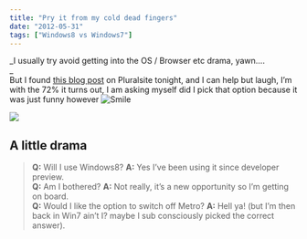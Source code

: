 ```yaml
---
title: "Pry it from my cold dead fingers"
date: "2012-05-31"
tags: ["Windows8 vs Windows7"]
---
```


_I usually try avoid getting into the OS / Browser etc drama, yawn….  
_  
But I found [this blog post](http://blog.pluralsight.com/2012/05/31/if-windows-8-is-too-radical-for-your-desktop-which-os-would-you-switch-to/) on Pluralsite tonight, and I can help but laugh, I’m with the 72% it turns out, I am asking myself did I pick that option because it was just funny however ![Smile](./image.axd?picture=wlEmoticon-smile_14.png)

![](/images/./image.axd?picture=image_thumb_190.png)

## A little drama

> **Q:** Will I use Windows8? **A:** Yes I’ve been using it since developer preview.  
> **Q:** Am I bothered? **A:** Not really, it’s a new opportunity so I’m getting on board.  
> **Q:** Would I like the option to switch off Metro? **A:** Hell ya! (but I’m then back in Win7 ain’t I? maybe I sub consciously picked the correct answer).
